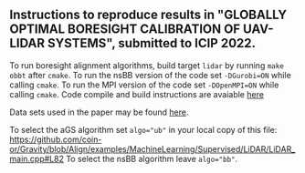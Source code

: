 Instructions to reproduce results in "GLOBALLY OPTIMAL BORESIGHT CALIBRATION OF UAV-LIDAR SYSTEMS", submitted to ICIP 2022.
-------

To run boresight alignment algorithms, build target `lidar` by running `make obbt` after `cmake`. To run the nsBB version of the code set `-DGurobi=ON` while calling `cmake`. To run the MPI version of the code set `-DOpenMPI=ON` while calling `cmake`. Code compile and build instructions are avaiable [here](https://github.com/coin-or/Gravity/blob/Align/README.md)

Data sets used in the paper may be found [here](https://github.com/coin-or/Gravity/tree/Align/data_sets/LiDAR).

To select the aGS algorithm set `algo="ub"` in your local copy of this file: https://github.com/coin-or/Gravity/blob/Align/examples/MachineLearning/Supervised/LiDAR/LiDAR_main.cpp#L82
To select the nsBB algorithm leave `algo="bb"`.

